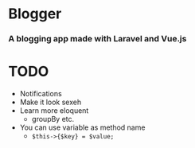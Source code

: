 # Blogger

### A blogging app made with Laravel and Vue.js

# TODO

* Notifications
* Make it look sexeh
* Learn more eloquent
    * groupBy etc.
* You can use variable as method name
    * `$this->{$key} = $value;`